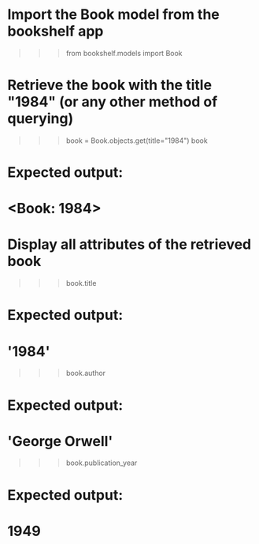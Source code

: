 # Import the Book model from the bookshelf app
>>> from bookshelf.models import Book

# Retrieve the book with the title "1984" (or any other method of querying)
>>> book = Book.objects.get(title="1984")
>>> book

# Expected output:
# <Book: 1984>

# Display all attributes of the retrieved book
>>> book.title
# Expected output:
# '1984'

>>> book.author
# Expected output:
# 'George Orwell'

>>> book.publication_year
# Expected output:
# 1949
